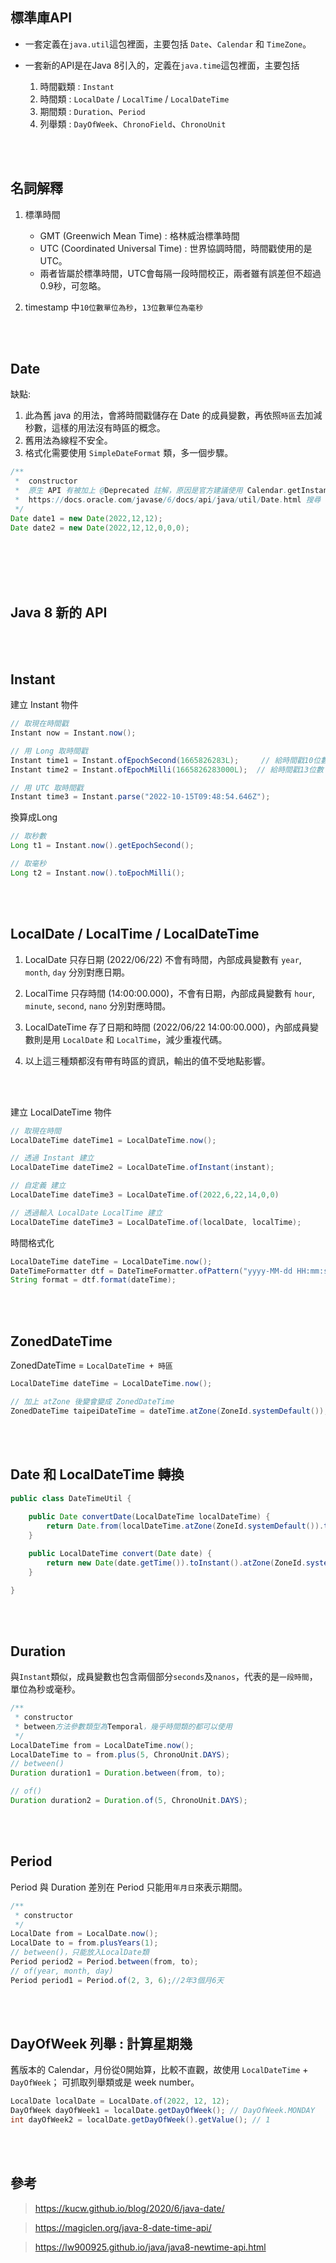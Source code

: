 ## 標準庫API
* 一套定義在`java.util`這包裡面，主要包括 `Date`、`Calendar` 和 `TimeZone`。
* 一套新的API是在Java 8引入的，定義在`java.time`這包裡面，主要包括
    
    1. 時間戳類 : `Instant`
    2. 時間類 : `LocalDate` / `LocalTime` / `LocalDateTime`
    3. 期間類 : `Duration`、`Period`
    4. 列舉類 : `DayOfWeek`、`ChronoField`、`ChronoUnit`


<br/>

<br/>

## 名詞解釋
1. 標準時間
    * GMT (Greenwich Mean Time) : 格林威治標準時間 
    * UTC (Coordinated Universal Time) : 世界協調時間，時間戳使用的是 UTC。
    * 兩者皆屬於標準時間，UTC會每隔一段時間校正，兩者雖有誤差但不超過0.9秒，可忽略。

2. timestamp 中`10位數單位為秒`，`13位數單位為毫秒`



<br/>

<br/>

## Date
缺點: 
1. 此為舊 java 的用法，會將時間戳儲存在 Date 的成員變數，再依照`時區`去加減秒數，這樣的用法沒有時區的概念。
2. 舊用法為線程不安全。
3. 格式化需要使用 `SimpleDateFormat` 類，多一個步驟。



```java
/**
 *  constructor
 *  原生 API 有被加上 @Deprecated 註解，原因是官方建議使用 Calendar.getInstance().set(2022,12,12);
 *  https://docs.oracle.com/javase/6/docs/api/java/util/Date.html 搜尋 Deprecated
 */
Date date1 = new Date(2022,12,12);
Date date2 = new Date(2022,12,12,0,0,0);
```

<br/>

<br/>



<br/>

<br/>


## Java 8  新的 API

<br/>

<br/>

## Instant 
建立 Instant 物件
```java
// 取現在時間戳
Instant now = Instant.now();

// 用 Long 取時間戳
Instant time1 = Instant.ofEpochSecond(1665826283L);     // 給時間戳10位數
Instant time2 = Instant.ofEpochMilli(1665826283000L);  // 給時間戳13位數

// 用 UTC 取時間戳
Instant time3 = Instant.parse("2022-10-15T09:48:54.646Z");
```
換算成Long
```java
// 取秒數
Long t1 = Instant.now().getEpochSecond();

// 取毫秒
Long t2 = Instant.now().toEpochMilli();
```

<br/>

<br/>

## LocalDate / LocalTime / LocalDateTime 
1. LocalDate 只存日期 (2022/06/22) 不會有時間，內部成員變數有 `year`, `month`, `day` 分別對應日期。

2. LocalTime 只存時間 (14:00:00.000)，不會有日期，內部成員變數有 `hour`, `minute`, `second`, `nano` 分別對應時間。

3. LocalDateTime 存了日期和時間 (2022/06/22 14:00:00.000)，內部成員變數則是用 `LocalDate` 和 `LocalTime`，減少重複代碼。

4. 以上這三種類都沒有帶有時區的資訊，輸出的值不受地點影響。

<br/>

<br/>

建立 LocalDateTime 物件
```java
// 取現在時間
LocalDateTime dateTime1 = LocalDateTime.now();

// 透過 Instant 建立
LocalDateTime dateTime2 = LocalDateTime.ofInstant(instant);

// 自定義 建立
LocalDateTime dateTime3 = LocalDateTime.of(2022,6,22,14,0,0)

// 透過輸入 LocalDate LocalTime 建立
LocalDateTime dateTime3 = LocalDateTime.of(localDate, localTime);
```
時間格式化
```java
LocalDateTime dateTime = LocalDateTime.now();
DateTimeFormatter dtf = DateTimeFormatter.ofPattern("yyyy-MM-dd HH:mm:ss");
String format = dtf.format(dateTime);
```

<br/>

<br/>

## ZonedDateTime 
ZonedDateTime = `LocalDateTime + 時區`

```java
LocalDateTime dateTime = LocalDateTime.now();

// 加上 atZone 後變會變成 ZonedDateTime
ZonedDateTime taipeiDateTime = dateTime.atZone(ZoneId.systemDefault());
```

<br/>

<br/>

## Date 和 LocalDateTime 轉換
```java
public class DateTimeUtil {
    
    public Date convertDate(LocalDateTime localDateTime) {
        return Date.from(localDateTime.atZone(ZoneId.systemDefault()).toInstant());
    }

    public LocalDateTime convert(Date date) {
        return new Date(date.getTime()).toInstant().atZone(ZoneId.systemDefault()).toLocalDateTime();
    }

}
```

<br/>

<br/>

## Duration
與`Instant`類似，成員變數也包含兩個部分`seconds`及`nanos`，代表的是`一段時間`，單位為秒或毫秒。

```java
/**
 * constructor
 * between方法參數類型為Temporal，幾乎時間類的都可以使用
 */
LocalDateTime from = LocalDateTime.now();
LocalDateTime to = from.plus(5, ChronoUnit.DAYS);
// between()
Duration duration1 = Duration.between(from, to);

// of()
Duration duration2 = Duration.of(5, ChronoUnit.DAYS);
```



<br/>

<br/>

## Period
Period 與 Duration 差別在 Period 只能用`年月日`來表示期間。
```java
/**
 * constructor
 */
LocalDate from = LocalDate.now();
LocalDate to = from.plusYears(1);
// between()，只能放入LocalDate類
Period period2 = Period.between(from, to);
// of(year, month, day)
Period period1 = Period.of(2, 3, 6);//2年3個月6天
```

<br/>

<br/>

## DayOfWeek 列舉 : 計算星期幾
舊版本的 Calendar，月份從0開始算，比較不直觀，故使用 `LocalDateTime` + `DayOfWeek`； 可抓取列舉類或是 week number。
```java
LocalDate localDate = LocalDate.of(2022, 12, 12);
DayOfWeek dayOfWeek1 = localDate.getDayOfWeek(); // DayOfWeek.MONDAY
int dayOfWeek2 = localDate.getDayOfWeek().getValue(); // 1
```

<br/>

<br/>

## 參考

> https://kucw.github.io/blog/2020/6/java-date/

> https://magiclen.org/java-8-date-time-api/

> https://lw900925.github.io/java/java8-newtime-api.html